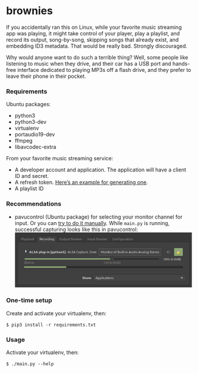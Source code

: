 # brownies

If you accidentally ran this on Linux, while your favorite music streaming app was playing, it might take control of your player, play a playlist, and record its output, song-by-song, skipping songs that already exist, and embedding ID3 metadata. That would be really bad. Strongly discouraged.

Why would anyone want to do such a terrible thing? Well, some people like listening to music when they drive, and their car has a USB port and hands-free interface dedicated to playing MP3s off a flash drive, and they prefer to leave their phone in their pocket.

### Requirements

Ubuntu packages:

- python3
- python3-dev
- virtualenv
- portaudio19-dev
- ffmpeg
- libavcodec-extra

From your favorite music streaming service:

- A developer account and application. The application will have a client ID and secret.
- A refresh token. [Here’s an example for generating one](https://github.com/danrashid/brownies/tree/master/docs).
- A playlist ID

### Recommendations

- pavucontrol (Ubuntu package) for selecting your monitor channel for input. Or you can [try to do it manually](https://wiki.archlinux.org/index.php/PulseAudio/Examples#ALSA_monitor_source). While `main.py` is running, successful capturing looks like this in pavucontrol:
  ![pavucontrol capture from monitor](success.png)

### One-time setup

Create and activate your virtualenv, then:

```
$ pip3 install -r requirements.txt
```

### Usage

Activate your virtualenv, then:

```
$ ./main.py --help
```
